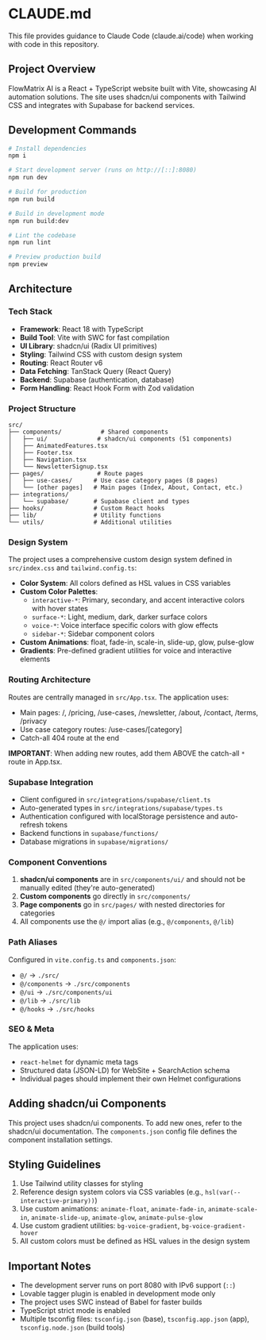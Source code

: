 # CLAUDE.md

This file provides guidance to Claude Code (claude.ai/code) when working with code in this repository.

## Project Overview

FlowMatrix AI is a React + TypeScript website built with Vite, showcasing AI automation solutions. The site uses shadcn/ui components with Tailwind CSS and integrates with Supabase for backend services.

## Development Commands

```bash
# Install dependencies
npm i

# Start development server (runs on http://[::]:8080)
npm run dev

# Build for production
npm run build

# Build in development mode
npm run build:dev

# Lint the codebase
npm run lint

# Preview production build
npm preview
```

## Architecture

### Tech Stack
- **Framework**: React 18 with TypeScript
- **Build Tool**: Vite with SWC for fast compilation
- **UI Library**: shadcn/ui (Radix UI primitives)
- **Styling**: Tailwind CSS with custom design system
- **Routing**: React Router v6
- **Data Fetching**: TanStack Query (React Query)
- **Backend**: Supabase (authentication, database)
- **Form Handling**: React Hook Form with Zod validation

### Project Structure

```
src/
├── components/           # Shared components
│   ├── ui/              # shadcn/ui components (51 components)
│   ├── AnimatedFeatures.tsx
│   ├── Footer.tsx
│   ├── Navigation.tsx
│   └── NewsletterSignup.tsx
├── pages/               # Route pages
│   ├── use-cases/      # Use case category pages (8 pages)
│   └── [other pages]   # Main pages (Index, About, Contact, etc.)
├── integrations/
│   └── supabase/       # Supabase client and types
├── hooks/              # Custom React hooks
├── lib/                # Utility functions
└── utils/              # Additional utilities
```

### Design System

The project uses a comprehensive custom design system defined in `src/index.css` and `tailwind.config.ts`:

- **Color System**: All colors defined as HSL values in CSS variables
- **Custom Color Palettes**:
  - `interactive-*`: Primary, secondary, and accent interactive colors with hover states
  - `surface-*`: Light, medium, dark, darker surface colors
  - `voice-*`: Voice interface specific colors with glow effects
  - `sidebar-*`: Sidebar component colors
- **Custom Animations**: float, fade-in, scale-in, slide-up, glow, pulse-glow
- **Gradients**: Pre-defined gradient utilities for voice and interactive elements

### Routing Architecture

Routes are centrally managed in `src/App.tsx`. The application uses:
- Main pages: /, /pricing, /use-cases, /newsletter, /about, /contact, /terms, /privacy
- Use case category routes: /use-cases/[category]
- Catch-all 404 route at the end

**IMPORTANT**: When adding new routes, add them ABOVE the catch-all `*` route in App.tsx.

### Supabase Integration

- Client configured in `src/integrations/supabase/client.ts`
- Auto-generated types in `src/integrations/supabase/types.ts`
- Authentication configured with localStorage persistence and auto-refresh tokens
- Backend functions in `supabase/functions/`
- Database migrations in `supabase/migrations/`

### Component Conventions

1. **shadcn/ui components** are in `src/components/ui/` and should not be manually edited (they're auto-generated)
2. **Custom components** go directly in `src/components/`
3. **Page components** go in `src/pages/` with nested directories for categories
4. All components use the `@/` import alias (e.g., `@/components`, `@/lib`)

### Path Aliases

Configured in `vite.config.ts` and `components.json`:
- `@/` → `./src/`
- `@/components` → `./src/components`
- `@/ui` → `./src/components/ui`
- `@/lib` → `./src/lib`
- `@/hooks` → `./src/hooks`

### SEO & Meta

The application uses:
- `react-helmet` for dynamic meta tags
- Structured data (JSON-LD) for WebSite + SearchAction schema
- Individual pages should implement their own Helmet configurations

## Adding shadcn/ui Components

This project uses shadcn/ui components. To add new ones, refer to the shadcn/ui documentation. The `components.json` config file defines the component installation settings.

## Styling Guidelines

1. Use Tailwind utility classes for styling
2. Reference design system colors via CSS variables (e.g., `hsl(var(--interactive-primary))`)
3. Use custom animations: `animate-float`, `animate-fade-in`, `animate-scale-in`, `animate-slide-up`, `animate-glow`, `animate-pulse-glow`
4. Use custom gradient utilities: `bg-voice-gradient`, `bg-voice-gradient-hover`
5. All custom colors must be defined as HSL values in the design system

## Important Notes

- The development server runs on port 8080 with IPv6 support (`::`)
- Lovable tagger plugin is enabled in development mode only
- The project uses SWC instead of Babel for faster builds
- TypeScript strict mode is enabled
- Multiple tsconfig files: `tsconfig.json` (base), `tsconfig.app.json` (app), `tsconfig.node.json` (build tools)
